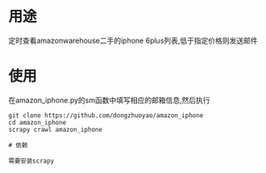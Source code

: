 # 用途

定时查看amazonwarehouse二手的iphone 6plus列表,低于指定价格则发送邮件

# 使用

在amazon_iphone.py的sm函数中填写相应的邮箱信息,然后执行

 ```shell
 git clone https://github.com/dongzhuoyao/amazon_iphone
 cd amazon_iphone
 scrapy crawl amazon_iphone

# 依赖

需要安装scrapy